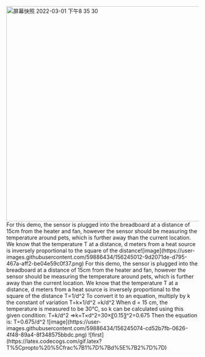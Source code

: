
<img width="565" alt="屏幕快照 2022-03-01 下午8 35 30" src="https://user-images.githubusercontent.com/59886434/156244806-793f3242-ef7e-407e-9bea-aa15d875cd4e.png">
For this demo, the sensor is plugged into the breadboard at a distance of 15cm from the heater and fan, however the sensor should be measuring the temperature around pets, which is further away than the current location. We know that the temperature T at a distance, d meters from a heat source is inversely proportional to the square of the distance![image](https://user-images.githubusercontent.com/59886434/156245012-9d2071de-d795-467a-aff2-be04e59c0f37.png)
For this demo, the sensor is plugged into the breadboard at a distance of 15cm from the heater and fan, however the sensor should be measuring the temperature around pets, which is further away than the current location. We know that the temperature T at a distance, d meters from a heat source is inversely proportional to the square of the distance
T∝1/d^2 
To convert it to an equation, multiply by k the constant of variation
T=k×1/d^2 =k/d^2 
When d = 15 cm, the temperature is measured to be 30℃, so k can be calculated using this given condition:
T=k/d^2 ⇒k=T×d^2=30×〖0.15〗^2=0.675
Then the equation is:
T=0.675/d^2 
![image](https://user-images.githubusercontent.com/59886434/156245074-cd52b7fb-0626-4f48-89a4-8f348575bbdc.png)
![first](https://latex.codecogs.com/gif.latex?T%5Cpropto%20%5Cfrac%7B1%7D%7Bd%5E%7B2%7D%7D)
